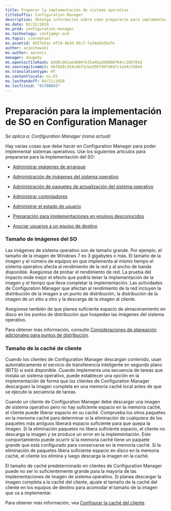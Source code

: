 ```yaml
---
title: Preparar la implementación de sistema operativo
titleSuffix: Configuration Manager
description: Obtenga información sobre cómo prepararse para implementaciones de sistema operativo en Configuration Manager.
ms.date: 02/22/2019
ms.prod: configuration-manager
ms.technology: configmgr-osd
ms.topic: conceptual
ms.assetid: 8d27e5ac-4f19-4b3d-85c7-fa34eb5d5e7e
author: aczechowski
ms.author: aaroncz
manager: dougeby
ms.openlocfilehash: bdd8cd61aedb06fe35a4ba268806f64cc18bf85d
ms.sourcegitcommit: bbf820c35414bf2cba356f30fe047c1a34c5384d
ms.translationtype: HT
ms.contentlocale: es-ES
ms.lasthandoff: 04/21/2020
ms.locfileid: "81708843"
---
```

# <a name="prepare-for-os-deployment-in-configuration-manager"></a>Preparación para la implementación de SO en Configuration Manager

*Se aplica a: Configuration Manager (rama actual)*

Hay varias cosas que debe hacer en Configuration Manager para poder implementar sistemas operativos. Use los siguientes artículos para prepararse para la implementación del SO:  

-   [Administrar imágenes de arranque](manage-boot-images.md)  

-   [Administración de imágenes del sistema operativo](manage-operating-system-images.md)  

-   [Administración de paquetes de actualización del sistema operativo](manage-operating-system-upgrade-packages.md)  

-   [Administrar controladores](manage-drivers.md)  

-   [Administrar el estado de usuario](manage-user-state.md)  

-   [Preparación para implementaciones en equipos desconocidos](prepare-for-unknown-computer-deployments.md)  

-   [Asociar usuarios a un equipo de destino](associate-users-with-a-destination-computer.md)  



### <a name="os-image-size"></a>Tamaño de imágenes del SO  

Las imágenes de sistema operativo son de tamaño grande. Por ejemplo, el tamaño de la imagen de Windows 7 es 3 gigabytes o más. El tamaño de la imagen y el número de equipos en que implementa al mismo tiempo el sistema operativo afecta al rendimiento de la red y al ancho de banda disponible. Asegúrese de probar el rendimiento de red. La prueba del impacto mide mejor el efecto que podría tener la implementación de la imagen y el tiempo que lleva completar la implementación. Las actividades de Configuration Manager que afectan al rendimiento de la red incluyen la distribución de la imagen a un punto de distribución, la distribución de la imagen de un sitio a otro y la descarga de la imagen al cliente.  

Asegúrese también de que planea suficiente espacio de almacenamiento en disco en los puntos de distribución que hospedan las imágenes del sistema operativo.  

Para obtener más información, consulte [Consideraciones de planeación adicionales para puntos de distribución](prepare-site-system-roles-for-operating-system-deployments.md#BKMK_AdditionalPlanning).


### <a name="client-cache-size"></a>Tamaño de la caché de cliente  

Cuando los clientes de Configuration Manager descargan contenido, usan automáticamente el servicio de transferencia inteligente en segundo plano (BITS) si está disponible. Cuando implementa una secuencia de tareas que instala un sistema operativo, puede establecer una opción en la implementación de forma que los clientes de Configuration Manager descarguen la imagen completa en una memoria caché local antes de que se ejecute la secuencia de tareas.  

Cuando un cliente de Configuration Manager debe descargar una imagen de sistema operativo pero no hay suficiente espacio en la memoria caché, el cliente puede liberar espacio en su caché. Comprueba los otros paquetes en la memoria caché para determinar si la eliminación de cualquiera de los paquetes más antiguos liberará espacio suficiente para que quepa la imagen. Si la eliminación paquetes no libera suficiente espacio, el cliente no descarga la imagen y se produce un error en la implementación. Este comportamiento puede ocurrir si la memoria caché tiene un paquete grande que está configurado para conservarse en la memoria caché. Si la eliminación de paquetes libera suficiente espacio en disco en la memoria caché, el cliente los elimina y luego descarga la imagen en la caché.  

El tamaño de caché predeterminado en clientes de Configuration Manager puede no ser lo suficientemente grande para la mayoría de las implementaciones de imagen de sistema operativo. Si planea descargar la imagen completa a la caché del cliente, ajuste el tamaño de la caché del cliente en los equipos de destino para acomodar el tamaño de la imagen que va a implementar.  

Para obtener más información, vea [Configurar la caché del cliente](../../core/clients/manage/manage-clients.md#BKMK_ClientCache).  


